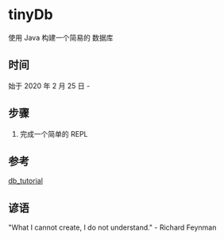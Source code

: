 # tinyDb
使用 Java 构建一个简易的 数据库

## 时间
始于 2020 年 2 月 25 日 - 

## 步骤
1. 完成一个简单的 REPL

## 参考

[db_tutorial](https://cstack.github.io/db_tutorial)

## 谚语

"What I cannot create, I do not understand." - Richard Feynman

